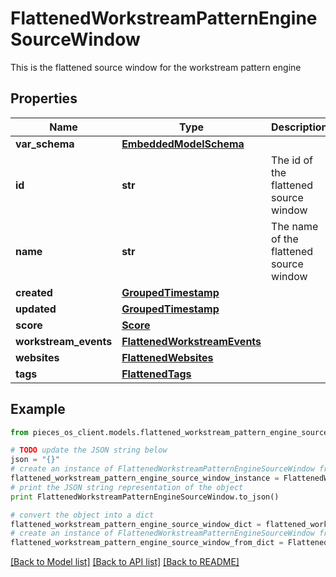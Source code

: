 # FlattenedWorkstreamPatternEngineSourceWindow

This is the flattened source window for the workstream pattern engine

## Properties
Name | Type | Description | Notes
------------ | ------------- | ------------- | -------------
**var_schema** | [**EmbeddedModelSchema**](EmbeddedModelSchema.md) |  | [optional] 
**id** | **str** | The id of the flattened source window | 
**name** | **str** | The name of the flattened source window | 
**created** | [**GroupedTimestamp**](GroupedTimestamp.md) |  | 
**updated** | [**GroupedTimestamp**](GroupedTimestamp.md) |  | 
**score** | [**Score**](Score.md) |  | [optional] 
**workstream_events** | [**FlattenedWorkstreamEvents**](FlattenedWorkstreamEvents.md) |  | [optional] 
**websites** | [**FlattenedWebsites**](FlattenedWebsites.md) |  | [optional] 
**tags** | [**FlattenedTags**](FlattenedTags.md) |  | [optional] 

## Example

```python
from pieces_os_client.models.flattened_workstream_pattern_engine_source_window import FlattenedWorkstreamPatternEngineSourceWindow

# TODO update the JSON string below
json = "{}"
# create an instance of FlattenedWorkstreamPatternEngineSourceWindow from a JSON string
flattened_workstream_pattern_engine_source_window_instance = FlattenedWorkstreamPatternEngineSourceWindow.from_json(json)
# print the JSON string representation of the object
print FlattenedWorkstreamPatternEngineSourceWindow.to_json()

# convert the object into a dict
flattened_workstream_pattern_engine_source_window_dict = flattened_workstream_pattern_engine_source_window_instance.to_dict()
# create an instance of FlattenedWorkstreamPatternEngineSourceWindow from a dict
flattened_workstream_pattern_engine_source_window_from_dict = FlattenedWorkstreamPatternEngineSourceWindow.from_dict(flattened_workstream_pattern_engine_source_window_dict)
```
[[Back to Model list]](../README.md#documentation-for-models) [[Back to API list]](../README.md#documentation-for-api-endpoints) [[Back to README]](../README.md)


